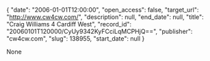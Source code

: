 {
  "date": "2006-01-01T12:00:00", 
  "open_access": false, 
  "target_url": "http://www.cw4cw.com/", 
  "description": null, 
  "end_date": null, 
  "title": "Craig Williams 4 Cardiff West", 
  "record_id": "20060101T120000/CyUy9342KyFCciLqMCPHjQ==", 
  "publisher": "cw4cw.com", 
  "slug": 138955, 
  "start_date": null
}

None
